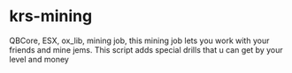 # krs-mining
QBCore, ESX, ox_lib, mining job, this mining job lets you work with your friends and mine jems. This script adds special drills that u can get by your level and money
